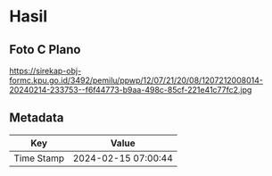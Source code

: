 # Hasil

## Foto C Plano

https://sirekap-obj-formc.kpu.go.id/3492/pemilu/ppwp/12/07/21/20/08/1207212008014-20240214-233753--f6f44773-b9aa-498c-85cf-221e41c77fc2.jpg


## Metadata

| Key        | Value               |
| ---------- | ------------------- |
| Time Stamp | 2024-02-15 07:00:44 |



